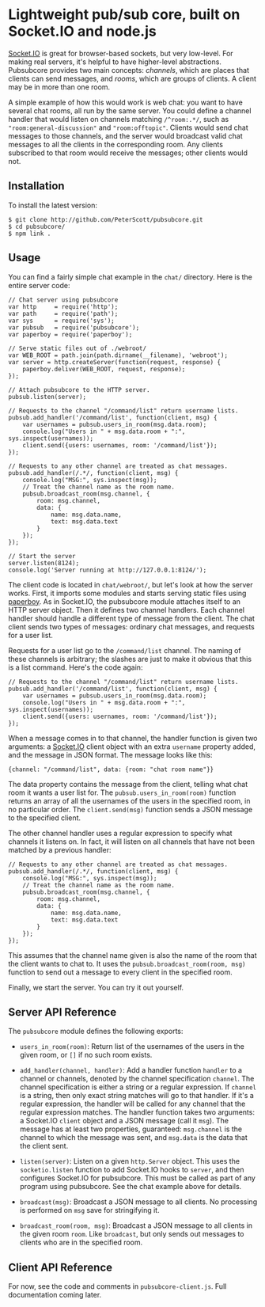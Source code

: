 Lightweight pub/sub core, built on Socket.IO and node.js
==========

[Socket.IO](http://socket.io/) is great for browser-based sockets, but very low-level. For making real servers, it's helpful to have higher-level abstractions. Pubsubcore provides two main concepts: *channels*, which are places that clients can send messages, and *rooms*, which are groups of clients. A client may be in more than one room.

A simple example of how this would work is web chat: you want to have several chat rooms, all run by the same server. You could define a channel handler that would listen on channels matching `/^room:.*/`, such as `"room:general-discussion"` and `"room:offtopic"`. Clients would send chat messages to those channels, and the server would broadcast valid chat messages to all the clients in the corresponding room. Any clients subscribed to that room would receive the messages; other clients would not.

Installation
----------

To install the latest version:

    $ git clone http://github.com/PeterScott/pubsubcore.git
    $ cd pubsubcore/
    $ npm link .

Usage
----------

You can find a fairly simple chat example in the `chat/` directory. Here is the entire server code:

    // Chat server using pubsubcore
    var http     = require('http');
    var path     = require('path');
    var sys      = require('sys');
    var pubsub   = require('pubsubcore');
    var paperboy = require('paperboy');
    
    // Serve static files out of ./webroot/
    var WEB_ROOT = path.join(path.dirname(__filename), 'webroot');
    var server = http.createServer(function(request, response) {
        paperboy.deliver(WEB_ROOT, request, response);
    });
    
    // Attach pubsubcore to the HTTP server.
    pubsub.listen(server);
    
    // Requests to the channel "/command/list" return username lists.
    pubsub.add_handler('/command/list', function(client, msg) {
        var usernames = pubsub.users_in_room(msg.data.room);
        console.log("Users in " + msg.data.room + ":", sys.inspect(usernames));
        client.send({users: usernames, room: '/command/list'});
    });
    
    // Requests to any other channel are treated as chat messages.
    pubsub.add_handler(/.*/, function(client, msg) {
        console.log("MSG:", sys.inspect(msg));
        // Treat the channel name as the room name.
        pubsub.broadcast_room(msg.channel, {
            room: msg.channel,
            data: {
                name: msg.data.name,
                text: msg.data.text
            }
        });
    });
    
    // Start the server
    server.listen(8124);
    console.log('Server running at http://127.0.0.1:8124/');

The client code is located in `chat/webroot/`, but let's look at how the server works. First, it imports some modules and starts serving static files using [paperboy](http://github.com/felixge/node-paperboy/). As in Socket.IO, the pubsubcore module attaches itself to an HTTP server object. Then it defines two channel handlers. Each channel handler should handle a different type of message from the client. The chat client sends two types of messages: ordinary chat messages, and requests for a user list.

Requests for a user list go to the `/command/list` channel. The naming of these channels is arbitrary; the slashes are just to make it obvious that this is a list command. Here's the code again:

    // Requests to the channel "/command/list" return username lists.
    pubsub.add_handler('/command/list', function(client, msg) {
        var usernames = pubsub.users_in_room(msg.data.room);
        console.log("Users in " + msg.data.room + ":", sys.inspect(usernames));
        client.send({users: usernames, room: '/command/list'});
    });

When a message comes in to that channel, the handler function is given two arguments: a [Socket.IO](http://socket.io/) client object with an extra `username` property added, and the message in JSON format. The message looks like this:

    {channel: "/command/list", data: {room: "chat room name"}}

The data property contains the message from the client, telling what chat room it wants a user list for. The `pubsub.users_in_room(room)` function returns an array of all the usernames of the users in the specified room, in no particular order. The `client.send(msg)` function sends a JSON message to the specified client.

The other channel handler uses a regular expression to specify what channels it listens on. In fact, it will listen on all channels that have not been matched by a previous handler:

    // Requests to any other channel are treated as chat messages.
    pubsub.add_handler(/.*/, function(client, msg) {
        console.log("MSG:", sys.inspect(msg));
        // Treat the channel name as the room name.
        pubsub.broadcast_room(msg.channel, {
            room: msg.channel,
            data: {
                name: msg.data.name,
                text: msg.data.text
            }
        });
    });

This assumes that the channel name given is also the name of the room that the client wants to chat to. It uses the `pubsub.broadcast_room(room, msg)` function to send out a message to every client in the specified room.

Finally, we start the server. You can try it out yourself.

Server API Reference
----------

The `pubsubcore` module defines the following exports:

* `users_in_room(room)`: Return list of the usernames of the users in the given room, or `[]` if no such room exists.

* `add_handler(channel, handler)`: Add a handler function `handler` to a channel or channels, denoted by the channel specification `channel`. The channel specification is either a string or a regular expression. If `channel` is a string, then only exact string matches will go to that handler. If it's a regular expression, the handler will be called for any channel that the regular expression matches. The handler function takes two arguments: a Socket.IO `client` object and a JSON message (call it `msg`). The message has at least two properties, guaranteed: `msg.channel` is the channel to which the message was sent, and `msg.data` is the data that the client sent.

* `listen(server)`: Listen on a given `http.Server` object. This uses the `socketio.listen` function to add Socket.IO hooks to `server`, and then configures Socket.IO for pubsubcore. This must be called as part of any program using pubsubcore. See the chat example above for details.

* `broadcast(msg)`: Broadcast a JSON message to all clients. No processing is performed on `msg` save for stringifying it.

* `broadcast_room(room, msg)`: Broadcast a JSON message to all clients in the given room `room`. Like `broadcast`, but only sends out messages to clients who are in the specified room.

Client API Reference
----------

For now, see the code and comments in `pubsubcore-client.js`. Full documentation coming later.
